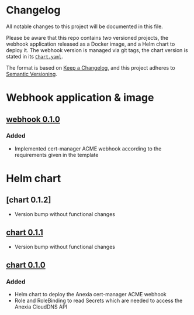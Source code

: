 # Changelog
All notable changes to this project will be documented in this file.

Please be aware that this repo contains *two* versioned projects,
the webhook application released as a Docker image, and a Helm chart to deploy it.
The webhook version is managed via git tags,
the chart version is stated in its [`Chart.yaml`](deploy/cert-manager-webhook-anexia/Chart.yaml).

The format is based on [Keep a Changelog](https://keepachangelog.com/en/1.0.0/),
and this project adheres to [Semantic Versioning](https://semver.org/spec/v2.0.0.html).

# Webhook application & image

## [webhook 0.1.0]
### Added
* Implemented cert-manager ACME webhook according to the requirements given in the template

# Helm chart

## [chart 0.1.2]
* Version bump without functional changes

## [chart 0.1.1]
* Version bump without functional changes

## [chart 0.1.0]
### Added
* Helm chart to deploy the Anexia cert-manager ACME webhook
* Role and RoleBinding to read Secrets which are needed to access the Anexia CloudDNS API

[webhook 0.1.0]: https://github.com/anexia-it/cert-manager-webhook-anexia/releases/tag/v0.1.0
[chart 0.1.1]: https://github.com/anexia-it/cert-manager-webhook-anexia/releases/tag/cert-manager-webhook-anexia-0.1.1
[chart 0.1.0]: https://github.com/anexia-it/cert-manager-webhook-anexia/releases/tag/cert-manager-webhook-anexia-0.1.0
